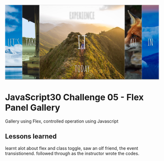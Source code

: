 ![JS04](js05.PNG)
# JavaScript30 Challenge 05 - Flex Panel Gallery
Gallery using Flex, controlled operation using Javascript

## Lessons learned
learnt alot about flex and class toggle, saw an olf friend, the event transistionend. followed through as the instructor wrote the codes.